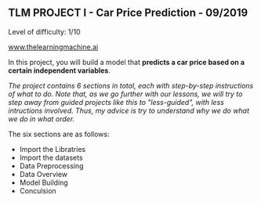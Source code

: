 ## TLM PROJECT I - Car Price Prediction - 09/2019

Level of difficulty: 1/10

www.thelearningmachine.ai

In this project, you will build a model that **predicts a car price based on a certain independent variables**.

*The project contains 6 sections in total, each with step-by-step instructions of what to do. Note that, as we go further with our lessons, we will try to step away from guided projects like this to "less-guided", with less intructions involved. Thus, my advice is try to understand why we do what we do in what order.*

The six sections are as follows:
- Import the Libratries
- Import the datasets
- Data Preprocessing
- Data Overview
- Model Building
- Conculsion
